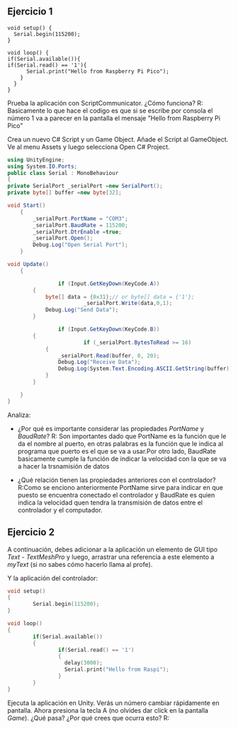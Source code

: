 ## Ejercicio 1
```
void setup() {
  Serial.begin(115200);
}

void loop() {
if(Serial.available()){
if(Serial.read() == '1'){
      Serial.print("Hello from Raspberry Pi Pico");
    }
  }
}
```
Prueba la aplicación con ScriptCommunicator. ¿Cómo funciona?
R\: Basicamente lo que hace el codigo es que si se escribe por consola el número 1 va a parecer en la pantalla el mensaje "Hello from Raspberry Pi Pico"

Crea un nuevo C# Script y un Game Object. Añade el Script al GameObject. Ve al menu Assets y luego selecciona Open C# Project.

```csharp
using UnityEngine;
using System.IO.Ports;
public class Serial : MonoBehaviour
{
private SerialPort _serialPort =new SerialPort();
private byte[] buffer =new byte[32];

void Start()
    {
        _serialPort.PortName = "COM3";
        _serialPort.BaudRate = 115200;
        _serialPort.DtrEnable =true;
        _serialPort.Open();
        Debug.Log("Open Serial Port");
    }

void Update()
    {

				if (Input.GetKeyDown(KeyCode.A))
        {
            byte[] data = {0x31};// or byte[] data = {'1'};            
						_serialPort.Write(data,0,1);
            Debug.Log("Send Data");
        }

				if (Input.GetKeyDown(KeyCode.B))
        {
						if (_serialPort.BytesToRead >= 16)
            {
                _serialPort.Read(buffer, 0, 20);
                Debug.Log("Receive Data");
                Debug.Log(System.Text.Encoding.ASCII.GetString(buffer));
            }
        }

    }
}
```

Analiza:

- ¿Por qué es importante considerar las propiedades *PortName* y *BaudRate*?
R\: Son importantes dado que PortName es la función que le da el nombre al puerto, en otras palabras es la función que le indica al programa que puerto es el que se va a usar.Por otro lado, BaudRate basicamente cumple la función de indicar la velocidad con la que se va a hacer la trsnamisión de datos

- ¿Qué relación tienen las propiedades anteriores con el controlador?
R\:Como se enciono anteriormente PortName sirve para indicar en que puesto se encuentra conectado el controlador y BaudRate es quien indica la velocidad quen tendra la transmisión de datos entre el controlador y el computador.

## Ejercicio 2

A continuación, debes adicionar a la aplicación un elemento de GUI tipo *Text - TextMeshPro* y luego, arrastrar una referencia a este elemento a *myText* (si no sabes cómo hacerlo llama al profe).

Y la aplicación del controlador:

```cpp
void setup()
{
		Serial.begin(115200);
}

void loop()
{
		if(Serial.available())
		{
				if(Serial.read() == '1')
				{
			      delay(3000);
			      Serial.print("Hello from Raspi");
				}
		}
}
```

Ejecuta la aplicación en Unity. Verás un número cambiar rápidamente en pantalla. Ahora presiona la tecla A (no olvides dar click en la pantalla *Game*). ¿Qué pasa? ¿Por qué crees que ocurra esto?
R\:

